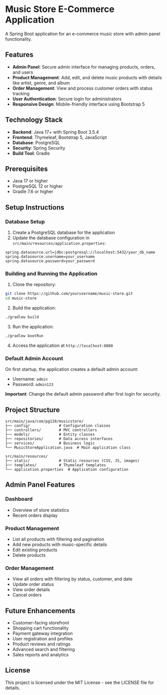 # Music Store E-Commerce Application

A Spring Boot application for an e-commerce music store with admin panel functionality.

## Features

- **Admin Panel**: Secure admin interface for managing products, orders, and users
- **Product Management**: Add, edit, and delete music products with details like artist, genre, and album
- **Order Management**: View and process customer orders with status tracking
- **User Authentication**: Secure login for administrators
- **Responsive Design**: Mobile-friendly interface using Bootstrap 5

## Technology Stack

- **Backend**: Java 17+ with Spring Boot 3.5.4
- **Frontend**: Thymeleaf, Bootstrap 5, JavaScript
- **Database**: PostgreSQL
- **Security**: Spring Security
- **Build Tool**: Gradle

## Prerequisites

- Java 17 or higher
- PostgreSQL 12 or higher
- Gradle 7.6 or higher

## Setup Instructions

### Database Setup

1. Create a PostgreSQL database for the application
2. Update the database configuration in `src/main/resources/application.properties`:

```properties
spring.datasource.url=jdbc:postgresql://localhost:5432/your_db_name
spring.datasource.username=your_username
spring.datasource.password=your_password
```

### Building and Running the Application

1. Clone the repository:
```bash
git clone https://github.com/yourusername/music-store.git
cd music-store
```

2. Build the application:
```bash
./gradlew build
```

3. Run the application:
```bash
./gradlew bootRun
```

4. Access the application at `http://localhost:8080`

### Default Admin Account

On first startup, the application creates a default admin account:
- Username: `admin`
- Password: `admin123`

**Important**: Change the default admin password after first login for security.

## Project Structure

```
src/main/java/com/pg128/musicstore/
├── config/             # Configuration classes
├── controllers/        # MVC controllers
├── models/             # Entity classes
├── repositories/       # Data access interfaces
├── services/           # Business logic
└── MusicStoreApplication.java  # Main application class

src/main/resources/
├── static/             # Static resources (CSS, JS, images)
├── templates/          # Thymeleaf templates
└── application.properties  # Application configuration
```

## Admin Panel Features

### Dashboard
- Overview of store statistics
- Recent orders display

### Product Management
- List all products with filtering and pagination
- Add new products with music-specific details
- Edit existing products
- Delete products

### Order Management
- View all orders with filtering by status, customer, and date
- Update order status
- View order details
- Cancel orders

## Future Enhancements

- Customer-facing storefront
- Shopping cart functionality
- Payment gateway integration
- User registration and profiles
- Product reviews and ratings
- Advanced search and filtering
- Sales reports and analytics

## License

This project is licensed under the MIT License - see the LICENSE file for details.
